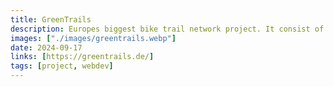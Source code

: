 ```yaml
---
title: GreenTrails
description: Europes biggest bike trail network project. It consist of a website and a mobile app for andoird and ios in the same codebase. I worked on the frontend implementation for this project.
images: ["./images/greentrails.webp"]
date: 2024-09-17
links: [https://greentrails.de/]
tags: [project, webdev]
---
```


